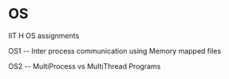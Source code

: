 # OS
IIT H OS assignments

OS1 -- Inter process communication using Memory mapped files

OS2 -- MultiProcess vs MultiThread Programs 
